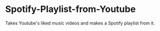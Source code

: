 # Spotify-Playlist-from-Youtube
Takes Youtube's liked music videos and makes a Spotify playlist from it.
